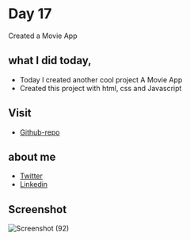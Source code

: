 # Day 17

Created a Movie App


## what I did today,

 - Today I created another cool project A Movie App
 - Created this project with html, css and Javascript


## Visit

 - [Github-repo](https://github.com/KaranChandekar/MovieApp)

 
## about me

 - [Twitter](https://twitter.com/karanchandekar1)
 - [Linkedin](https://www.linkedin.com/in/karan-chandekar-a87263219/)


## Screenshot

![Screenshot (92)](https://user-images.githubusercontent.com/93200960/156399706-1a0d73ef-7656-4c40-ada3-edad643bde63.png)
